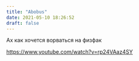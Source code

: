 ```yaml
---
title: "Abobus"
date: 2021-05-10 18:26:52
draft: false
---
```


Ах как хочется ворваться на физфак

https://www.youtube.com/watch?v=rp24VAaz4SY
